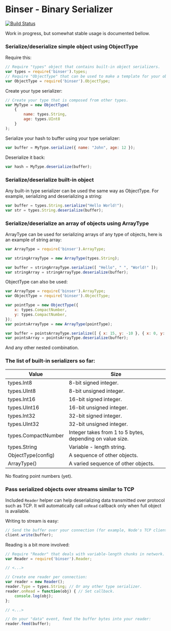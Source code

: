 Binser - Binary Serializer
==========================

[![Build Status](https://travis-ci.org/Nercury/binser.svg?branch=master)](https://travis-ci.org/Nercury/binser)

Work in progress, but somewhat stable usage is documented bellow.

### Serialize/deserialize simple object using ObjectType

Require this:

```javascript
// Require "types" object that contains built-in object serializers.
var types = require('binser').types;
// Require "ObjectType" that can be used to make a template for your object.
var ObjectType = require('binser').ObjectType;
```

Create your type serializer:

```javascript
// Create your type that is composed from other types.
var MyType = new ObjectType(
    {
        name: types.String,
        age: types.UInt8
    }
);
```

Serialize your hash to buffer using your type serializer:

```javascript
var buffer = MyType.serialize({ name: "John", age: 12 });
```
    
Deserialize it back:

```javascript
var hash = MyType.deserialize(buffer);
```
    
### Serialize/deserialize built-in object

Any built-in type serializer can be used the same way as ObjectType. 
For example, serializing and deserializing a string:

```javascript
var buffer = types.String.serialize("Hello World!");
var str = types.String.deserialize(buffer);
```

### Serialize/deserialize an array of objects using ArrayType

ArrayType can be used for serializing arrays of any type of
objects, here is an example of string array:

```javascript
var ArrayType = require('binser').ArrayType;

var stringArrayType = new ArrayType(types.String);

var buffer = stringArrayType.serialize([ "Hello", " ", "World!" ]);
var stringArray = stringArrayType.deserialize(buffer);
```

ObjectType can also be used:

```javascript
var ArrayType = require('binser').ArrayType;
var ObjectType = require('binser').ObjectType;

var pointType = new ObjectType({
    x: types.CompactNumber,
    y: types.CompactNumber,
});
var pointsArrayType = new ArrayType(pointType);

var buffer = pointsArrayType.serialize([ { x: 15, y: -10 }, { x: 0, y: 62111 } ]);
var pointsArray = pointsArrayType.deserialize(buffer);
```

And any other nested combination.

### The list of built-in serializers so far:

Value               | Size
------------------- | ---------
types.Int8          | 8-bit signed integer.
types.UInt8         | 8-bit unsigned integer.
types.Int16         | 16-bit signed integer.
types.UInt16        | 16-bit unsigned integer.
types.Int32         | 32-bit signed integer.
types.UInt32        | 32-bit unsigned integer.
types.CompactNumber | Integer takes from 1 to 5 bytes, depending on value size.
types.String        | Variable - length string.
ObjectType(config)  | A sequence of other objects.
ArrayType(<Type>)   | A varied sequence of other objects.

No floating point numbers (yet).

### Pass serialized objects over streams similar to TCP

Included ```Reader``` helper can help deserializing data transmitted
over protocol such as TCP. It will automatically call ```onRead```
callback only when full object is available.

Writing to stream is easy:

```javascript
// Send the buffer over your connection (for example, Node's TCP client):
client.write(buffer);
```

Reading is a bit more involved:

```javascript
// Require "Reader" that deals with variable-length chunks in network. 
var Reader = require('binser').Reader;

// <...>

// Create one reader per connection:
var reader = new Reader();
reader.Type = types.String; // Or any other type serializer.
reader.onRead = function(obj) { // Set callback.
    console.log(obj);
};

// <...>

// On your "data" event, feed the buffer bytes into your reader:
reader.feed(buffer);
```